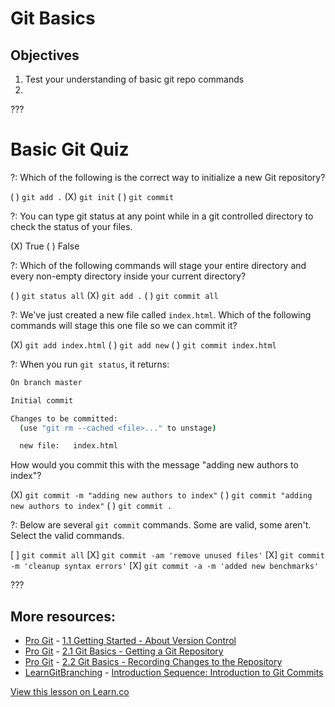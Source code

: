 # Git Basics

## Objectives

1. Test your understanding of basic git repo commands
2. 

???

# Basic Git Quiz

?: Which of the following is the correct way to initialize a new Git repository?

( ) `git add .`
(X) `git init`
( ) `git commit`

?: You can type git status at any point while in a git controlled directory to check the status of your files.

(X) True
( ) False

?: Which of the following commands will stage your entire directory and every non-empty directory inside your current directory?

( ) `git status all`
(X) `git add .`
( ) `git commit all`

?: We've just created a new file called `index.html`. Which of the following commands will stage this one file so we can commit it?

(X) `git add index.html`
( ) `git add new`
( ) `git commit index.html`

?: When you run `git status`, it returns:

```bash
On branch master

Initial commit

Changes to be committed:
  (use "git rm --cached <file>..." to unstage)

  new file:   index.html
```

How would you commit this with the message "adding new authors to index"?

(X) `git commit -m "adding new authors to index"`
( ) `git commit "adding new authors to index"`
( ) `git commit .`

?: Below are several `git commit` commands. Some are valid, some aren't. Select the valid commands.

[ ] `git commit all`
[X] `git commit -am 'remove unused files'`
[X] `git commit -m 'cleanup syntax errors'`
[X] `git commit -a -m 'added new benchmarks'`

???

## More resources:

* [Pro Git](http://git-scm.com/book/) - [1.1 Getting Started - About Version Control](http://git-scm.com/book/en/Getting-Started-About-Version-Control)
* [Pro Git](http://git-scm.com/book/) - [2.1 Git Basics - Getting a Git Repository](http://git-scm.com/book/en/Git-Basics-Getting-a-Git-Repository)
* [Pro Git](http://git-scm.com/book/) - [2.2 Git Basics - Recording Changes to the Repository](http://git-scm.com/book/en/Git-Basics-Recording-Changes-to-the-Repository)
* [LearnGitBranching](http://pcottle.github.io/learnGitBranching/) - [Introduction Sequence: Introduction to Git Commits](http://pcottle.github.io/learnGitBranching/)


<a href='https://learn.co/lessons/git-basics-quiz' data-visibility='hidden'>View this lesson on Learn.co</a>
